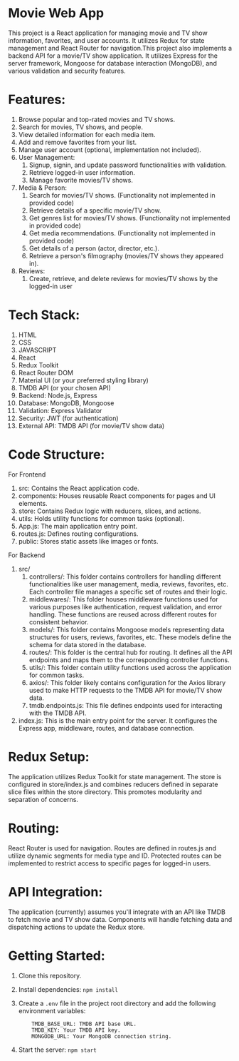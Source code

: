# Movie Web App

This project is a React application for managing movie and TV show information, favorites, and user accounts. It utilizes Redux for state management and React Router for navigation.This project also implements a backend API for a movie/TV show application. It utilizes Express for the server framework, Mongoose for database interaction (MongoDB), and various validation and security features.

# Features:

1. Browse popular and top-rated movies and TV shows.
2. Search for movies, TV shows, and people.
3. View detailed information for each media item.
4. Add and remove favorites from your list.
5. Manage user account (optional, implementation not included).
6. User Management:
   1. Signup, signin, and update password functionalities with validation.
   2. Retrieve logged-in user information.
   3. Manage favorite movies/TV shows.
7. Media & Person:
   1. Search for movies/TV shows. (Functionality not implemented in provided code)
   2. Retrieve details of a specific movie/TV show.
   3. Get genres list for movies/TV shows. (Functionality not implemented in provided code)
   4. Get media recommendations. (Functionality not implemented in provided code)
   5. Get details of a person (actor, director, etc.).
   6. Retrieve a person's filmography (movies/TV shows they appeared in).
8. Reviews:
   1. Create, retrieve, and delete reviews for movies/TV shows by the logged-in user

# Tech Stack:

1. HTML
2. CSS
3. JAVASCRIPT
4. React
5. Redux Toolkit
6. React Router DOM
7. Material UI (or your preferred styling library)
8. TMDB API (or your chosen API)
9. Backend: Node.js, Express
10. Database: MongoDB, Mongoose
11. Validation: Express Validator
12. Security: JWT (for authentication)
13. External API: TMDB API (for movie/TV show data)

# Code Structure:
For Frontend
1. src: Contains the React application code.
2. components: Houses reusable React components for pages and UI elements.
3. store: Contains Redux logic with reducers, slices, and actions.
4. utils: Holds utility functions for common tasks (optional).
5. App.js: The main application entry point.
6. routes.js: Defines routing configurations.
7. public: Stores static assets like images or fonts.

For Backend
1. src/
   1. controllers/: This folder contains controllers for handling different functionalities like user management, media, reviews, favorites, etc. Each controller file manages a specific set of routes and their logic.
   2. middlewares/: This folder houses middleware functions used for various purposes like authentication, request validation, and error handling. These functions are reused across different routes for consistent behavior.
   3. models/: This folder contains Mongoose models representing data structures for users, reviews, favorites, etc. These models define the schema for data stored in the database.
   4. routes/: This folder is the central hub for routing. It defines all the API endpoints and maps them to the corresponding controller functions.
   5. utils/: This folder contain utility functions used across the application for common tasks.
   6. axios/: This folder likely contains configuration for the Axios library used to make HTTP requests to the TMDB API for movie/TV show data.
   7. tmdb.endpoints.js: This file defines endpoints used for interacting with the TMDB API.
2. index.js: This is the main entry point for the server. It configures the Express app, middleware, routes, and database connection.

# Redux Setup:

The application utilizes Redux Toolkit for state management. The store is configured in store/index.js and combines reducers defined in separate slice files within the store directory. This promotes modularity and separation of concerns.

# Routing:

React Router is used for navigation. Routes are defined in routes.js and utilize dynamic segments for media type and ID. Protected routes can be implemented to restrict access to specific pages for logged-in users.

# API Integration:

The application (currently) assumes you'll integrate with an API like TMDB to fetch movie and TV show data. Components will handle fetching data and dispatching actions to update the Redux store.

# Getting Started:

1. Clone this repository.

2. Install dependencies:
   ``` npm install ```

3. Create a ```.env``` file in the project root directory and add the following environment variables:
   
    ``` MONGODB_URL: Your MongoDB connection string.
        TMDB_BASE_URL: TMDB API base URL.
        TMDB_KEY: Your TMDB API key.
        MONGODB_URL: Your MongoDB connection string.
    ```
4. Start the server:
   ``` npm start ```
   
